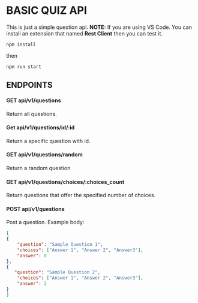 # BASIC QUIZ API

This is just a simple question api.
**NOTE:** If you are using VS Code. You can install an extension that named **Rest Client** then you can test it.

    npm install

then

    npm run start

## ENDPOINTS

#### GET api/v1/questions

Return all questions.

#### Get api/v1/questions/id/:id

Return a specific question with id.

#### GET api/v1/questions/random

Return a random question

#### GET api/v1/questions/choices/:choices_count

Return questions that offer the specified number of choices.

#### POST api/v1/questions

Post a question.
Example body:

```JSON
[
{
    "question": "Sample Question 1",
    "choices": ["Answer 1", "Answer 2", "Answer3"],
    "answer": 0
},
{
   "question": "Sample Question 2",
    "choices": ["Answer 1", "Answer 2", "Answer3"],
    "answer": 2
}
]
```
